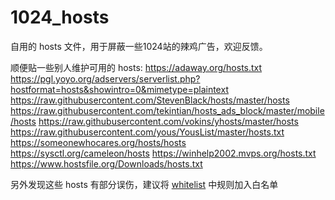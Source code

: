 # 1024_hosts
自用的 hosts 文件，用于屏蔽一些1024站的辣鸡广告，欢迎反馈。

顺便贴一些别人维护可用的 hosts:
https://adaway.org/hosts.txt
https://pgl.yoyo.org/adservers/serverlist.php?hostformat=hosts&showintro=0&mimetype=plaintext
https://raw.githubusercontent.com/StevenBlack/hosts/master/hosts
https://raw.githubusercontent.com/tekintian/hosts_ads_block/master/mobile/hosts
https://raw.githubusercontent.com/vokins/yhosts/master/hosts
https://raw.githubusercontent.com/yous/YousList/master/hosts.txt
https://someonewhocares.org/hosts/hosts
https://sysctl.org/cameleon/hosts
https://winhelp2002.mvps.org/hosts.txt
https://www.hostsfile.org/Downloads/hosts.txt

另外发现这些 hosts 有部分误伤，建议将 [whitelist](whitelist) 中规则加入白名单
